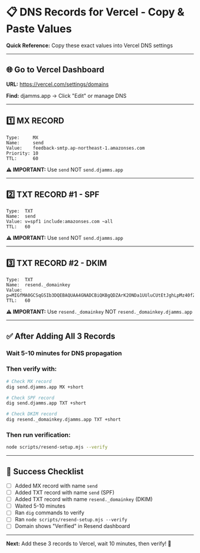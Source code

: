 # 📋 DNS Records for Vercel - Copy & Paste Values

**Quick Reference:** Copy these exact values into Vercel DNS settings

---

## 🌐 Go to Vercel Dashboard

**URL:** https://vercel.com/settings/domains

**Find:** djamms.app → Click "Edit" or manage DNS

---

## 1️⃣ MX RECORD

```
Type:     MX
Name:     send
Value:    feedback-smtp.ap-northeast-1.amazonses.com
Priority: 10
TTL:      60
```

**⚠️ IMPORTANT:** Use `send` NOT `send.djamms.app`

---

## 2️⃣ TXT RECORD #1 - SPF

```
Type:  TXT
Name:  send
Value: v=spf1 include:amazonses.com ~all
TTL:   60
```

**⚠️ IMPORTANT:** Use `send` NOT `send.djamms.app`

---

## 3️⃣ TXT RECORD #2 - DKIM

```
Type:  TXT
Name:  resend._domainkey
Value: p=MIGfMA0GCSqGSIb3DQEBAQUAA4GNADCBiQKBgQDZArK2ONDa1UUluCUtEtJghLpMz40fZSyLZqnKfnTjvLrKhJNRqvyPEE6TeqC7WL5hptd8NY6oeWQxBhun9rZwTmhv+IwGpXdq+HhKOmFIr4KleUuH/j0Vz0GAdfonwlOUa96yGWKAzFvOslnK7YBLslvV4YffKvRedZl6tx/0lQIDAQAB
TTL:   60
```

**⚠️ IMPORTANT:** Use `resend._domainkey` NOT `resend._domainkey.djamms.app`

---

## ✅ After Adding All 3 Records

### Wait 5-10 minutes for DNS propagation

### Then verify with:

```bash
# Check MX record
dig send.djamms.app MX +short

# Check SPF record  
dig send.djamms.app TXT +short

# Check DKIM record
dig resend._domainkey.djamms.app TXT +short
```

### Then run verification:

```bash
node scripts/resend-setup.mjs --verify
```

---

## 🎯 Success Checklist

- [ ] Added MX record with name `send`
- [ ] Added TXT record with name `send` (SPF)
- [ ] Added TXT record with name `resend._domainkey` (DKIM)
- [ ] Waited 5-10 minutes
- [ ] Ran `dig` commands to verify
- [ ] Ran `node scripts/resend-setup.mjs --verify`
- [ ] Domain shows "Verified" in Resend dashboard

---

**Next:** Add these 3 records to Vercel, wait 10 minutes, then verify! 🚀
